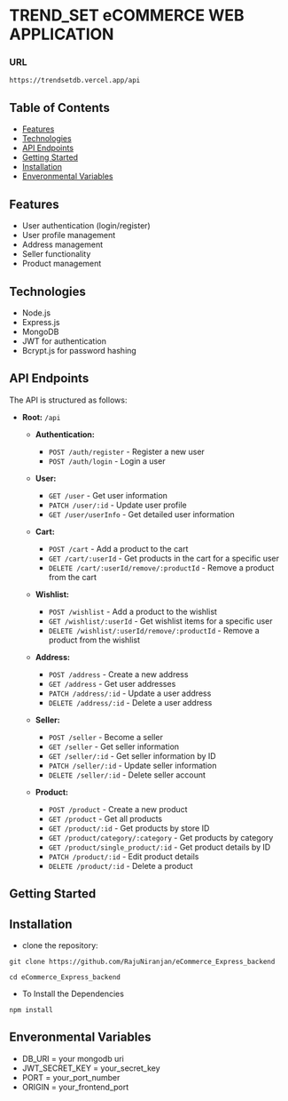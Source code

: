 # TREND_SET eCOMMERCE WEB APPLICATION

### URL

`https://trendsetdb.vercel.app/api`

## Table of Contents

- [Features](#features)
- [Technologies](#technologies-used)
- [API Endpoints](#api-endpoints)
- [Getting Started](#getting-started)
- [Installation](#installation)
- [Enveronmental Variables](#env)

## Features

- User authentication (login/register)
- User profile management
- Address management
- Seller functionality
- Product management

## Technologies

- Node.js
- Express.js
- MongoDB
- JWT for authentication
- Bcrypt.js for password hashing

## API Endpoints

The API is structured as follows:

- **Root:** `/api`

  - **Authentication:**

    - `POST /auth/register` - Register a new user
    - `POST /auth/login` - Login a user

  - **User:**

    - `GET /user` - Get user information
    - `PATCH /user/:id` - Update user profile
    - `GET /user/userInfo` - Get detailed user information

  - **Cart:**

    - `POST /cart` - Add a product to the cart
    - `GET /cart/:userId` - Get products in the cart for a specific user
    - `DELETE /cart/:userId/remove/:productId` - Remove a product from the cart

  - **Wishlist:**

    - `POST /wishlist` - Add a product to the wishlist
    - `GET /wishlist/:userId` - Get wishlist items for a specific user
    - `DELETE /wishlist/:userId/remove/:productId` - Remove a product from the wishlist

  - **Address:**

    - `POST /address` - Create a new address
    - `GET /address` - Get user addresses
    - `PATCH /address/:id` - Update a user address
    - `DELETE /address/:id` - Delete a user address

  - **Seller:**

    - `POST /seller` - Become a seller
    - `GET /seller` - Get seller information
    - `GET /seller/:id` - Get seller information by ID
    - `PATCH /seller/:id` - Update seller information
    - `DELETE /seller/:id` - Delete seller account

  - **Product:**
    - `POST /product` - Create a new product
    - `GET /product` - Get all products
    - `GET /product/:id` - Get products by store ID
    - `GET /product/category/:category` - Get products by category
    - `GET /product/single_product/:id` - Get product details by ID
    - `PATCH /product/:id` - Edit product details
    - `DELETE /product/:id` - Delete a product

## Getting Started

## Installation

- clone the repository:

`git clone https://github.com/RajuNiranjan/eCommerce_Express_backend`

`cd eCommerce_Express_backend`

- To Install the Dependencies

`npm install`

## Enveronmental Variables

- DB_URI = your mongodb uri
- JWT_SECRET_KEY = your_secret_key
- PORT = your_port_number
- ORIGIN = your_frontend_port

